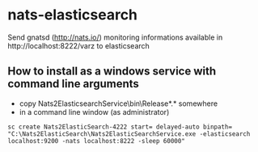 # nats-elasticsearch

Send gnatsd (http://nats.io/) monitoring informations available in http://localhost:8222/varz to elasticsearch

## How to install as a windows service with command line arguments

* copy Nats2ElasticsearchService\bin\Release\*.* somewhere
* in a command line window (as administrator)

`sc create Nats2ElasticSearch-4222 start= delayed-auto binpath= "C:\Nats2ElasticSearch\Nats2ElasticSearchService.exe -elasticsearch localhost:9200 -nats localhost:8222 -sleep 60000"`
